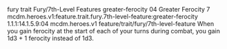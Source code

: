 <ability>
  <metadata>
    <class>fury</class>
    <feature_type>trait</feature_type>
    <file_dpath>Fury/7th-Level Features</file_dpath>
    <item_id>greater-ferocity</item_id>
    <item_index>04</item_index>
    <item_name>Greater Ferocity</item_name>
    <level>7</level>
    <scc>mcdm.heroes.v1:feature.trait.fury.7th-level-feature:greater-ferocity</scc>
    <scdc>1.1.1:14.1.5.9:04</scdc>
    <source>mcdm.heroes.v1</source>
    <type>feature/trait/fury/7th-level-feature</type>
  </metadata>
  <effects>
    <effect type="mundane">When you gain ferocity at the start of each of your turns during combat, you gain 1d3 + 1 ferocity instead of 1d3.</effect>
  </effects>
</ability>
